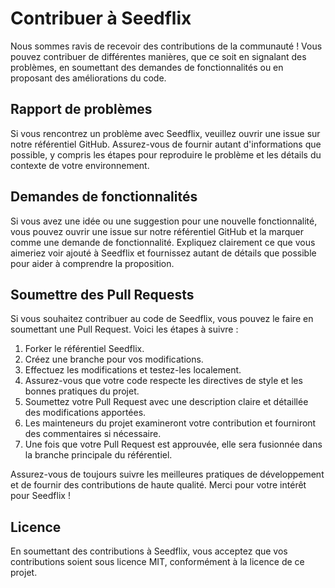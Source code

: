 # Contribuer à Seedflix

Nous sommes ravis de recevoir des contributions de la communauté ! Vous pouvez contribuer de différentes manières, que ce soit en signalant des problèmes, en soumettant des demandes de fonctionnalités ou en proposant des améliorations du code.

## Rapport de problèmes

Si vous rencontrez un problème avec Seedflix, veuillez ouvrir une issue sur notre référentiel GitHub. Assurez-vous de fournir autant d'informations que possible, y compris les étapes pour reproduire le problème et les détails du contexte de votre environnement.

## Demandes de fonctionnalités

Si vous avez une idée ou une suggestion pour une nouvelle fonctionnalité, vous pouvez ouvrir une issue sur notre référentiel GitHub et la marquer comme une demande de fonctionnalité. Expliquez clairement ce que vous aimeriez voir ajouté à Seedflix et fournissez autant de détails que possible pour aider à comprendre la proposition.

## Soumettre des Pull Requests

Si vous souhaitez contribuer au code de Seedflix, vous pouvez le faire en soumettant une Pull Request. Voici les étapes à suivre :

1. Forker le référentiel Seedflix.
2. Créez une branche pour vos modifications.
3. Effectuez les modifications et testez-les localement.
4. Assurez-vous que votre code respecte les directives de style et les bonnes pratiques du projet.
5. Soumettez votre Pull Request avec une description claire et détaillée des modifications apportées.
6. Les mainteneurs du projet examineront votre contribution et fourniront des commentaires si nécessaire.
7. Une fois que votre Pull Request est approuvée, elle sera fusionnée dans la branche principale du référentiel.

Assurez-vous de toujours suivre les meilleures pratiques de développement et de fournir des contributions de haute qualité. Merci pour votre intérêt pour Seedflix !

## Licence

En soumettant des contributions à Seedflix, vous acceptez que vos contributions soient sous licence MIT, conformément à la licence de ce projet.
